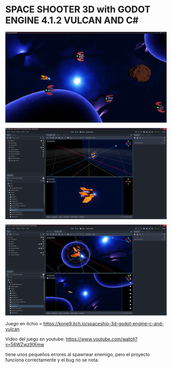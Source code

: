# SPACE SHOOTER 3D with GODOT ENGINE 4.1.2 VULCAN AND C#

![space_shooter](space_shooter.jpg)

![captura_1](captura_1.png)

![captura_2](captura_2.png)

Juego en itchio = https://kone9.itch.io/spaceship-3d-godot-engine-c-and-vulcan

Video del juego en youtube: https://www.youtube.com/watch?v=56WZwz9IXmw

tiene unos pequeños errores al spawnear enemigo, pero el proyecto funciona correctamente y el bug no se nota.